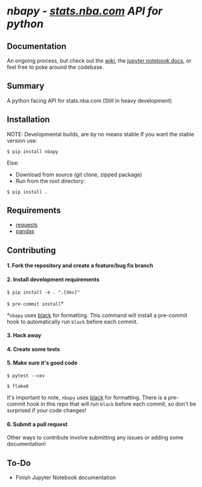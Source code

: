 # *nbapy - [stats.nba.com](https://stats.nba.com) API for python*

## Documentation
An ongoing process, but check out the [wiki](https://github.com/jtpavlock/nbapy/wiki), the [jupyter notebook docs](https://github.com/jtpavlock/nbapy/tree/master/docs/), or feel free to poke around the codebase.

## Summary
A python facing API for stats.nba.com (Still in heavy development)

## Installation
NOTE: Developmental builds, are by no means stable If you want the stable version use:

```
$ pip install nbapy
```

Else:
- Download from source (git clone, zipped package)
- Run from the root directory:

```
$ pip install .
```

## Requirements
- [requests](http://www.python-requests.org/en/latest/)
- [pandas](https://pandas.pydata.org/)

## Contributing
#### 1. Fork the repository and create a feature/bug fix branch

#### 2. Install development requirements
`$ pip install -e . ".[dev]"`

`$ pre-commit install`*

*`nbapy` uses [black](https://github.com/psf/black) for formatting. This command will install a pre-commit hook to automatically run `black` before each commit.

#### 3. Hack away
#### 4. Create some tests

#### 5. Make sure it's good code
`$ pytest --cov`

`$ flake8`

It's important to note, `nbapy` uses [black](https://github.com/psf/black) for formatting.
There is a pre-commit hook in this repo that will run `black` before each commit, so don't be surprised if your code changes!

#### 6. Submit a pull request

Other ways to contribute involve submitting any issues or adding some documentation!

## To-Do
- Finish Jupyter Notebook documentation

